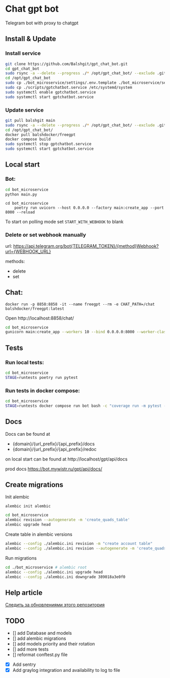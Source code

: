 # Chat gpt bot
Telegram bot with proxy to chatgpt

## Install & Update

### Install service

```bash
git clone https://github.com/Balshgit/gpt_chat_bot.git
cd gpt_chat_bot
sudo rsync -a --delete --progress ./* /opt/gpt_chat_bot/ --exclude .git
cd /opt/gpt_chat_bot
sudo cp ./bot_microservice/settings/.env.template ./bot_microservice/settings/.env
sudo cp ./scripts/gptchatbot.service /etc/systemd/system
sudo systemctl enable gptchatbot.service
sudo systemctl start gptchatbot.service
```

### Update service

```bash
git pull balshgit main
sudo rsync -a --delete --progress ./* /opt/gpt_chat_bot/ --exclude .git
cd /opt/gpt_chat_bot/
docker pull balshdocker/freegpt
docker compose build
sudo systemctl stop gptchatbot.service
sudo systemctl start gptchatbot.service
```

## Local start

### Bot:

```bash
cd bot_microservice
python main.py
```

```shell
cd bot_microservice
	poetry run uvicorn --host 0.0.0.0 --factory main:create_app --port 8000 --reload
```

To start on polling mode set `START_WITH_WEBHOOK` to blank


### Delete or set webhook manually

url: https://api.telegram.org/bot{TELEGRAM_TOKEN}/{method}Webhook?url={WEBHOOK_URL}

methods:
- delete
- set


## Chat:

```shell
docker run -p 8858:8858 -it --name freegpt --rm -e CHAT_PATH=/chat balshdocker/freegpt:latest
```
Open http://localhost:8858/chat/


```bash
cd bot_microservice
gunicorn main:create_app --workers 10 --bind 0.0.0.0:8000 --worker-class uvicorn.workers.UvicornWorker --timeout 150 --max-requests 2000 --max-requests-jitter 400
```


## Tests

### Run local tests:
```bash
cd bot_microservice
STAGE=runtests poetry run pytest
```

### Run tests in docker compose:
```bash
cd bot_microservice
STAGE=runtests docker compose run bot bash -c "coverage run -m pytest -vv --exitfirst && poetry run coverage report"
```

## Docs
Docs can be found at

- {domain}/{url_prefix}/{api_prefix}/docs
- {domain}/{url_prefix}/{api_prefix}/redoc

on local start can be found at http://localhost/gpt/api/docs

prod docs https://bot.mywistr.ru/gpt/api/docs/


## Create migrations

Init alembic

    alembic init alembic


```bash
cd bot_microservice
alembic revision --autogenerate -m 'create_quads_table'
alembic upgrade head
```


Create table in alembic versions

```bash
alembic --config ./alembic.ini revision -m "create account table"
alembic --config ./alembic.ini revision --autogenerate -m 'create_quads_table'
```



Run migrations

```bash
cd ./bot_microservice # alembic root
alembic --config ./alembic.ini upgrade head
alembic --config ./alembic.ini downgrade 389018a3e0f0
```


## Help article

[Следить за обновлениями этого репозитория](https://github.com/fantasy-peak/cpp-freegpt-webui)


## TODO

- [] add Database and models
- [] add alembic migrations
- [] add models priority and their rotation
- [] add more tests
- [] reformat conftest.py file
- [x] Add sentry
- [x] Add graylog integration and availability to log to file
